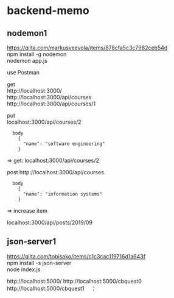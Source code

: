 # backend-memo

## nodemon1
https://qiita.com/markusveeyola/items/878cfa5c3c7982ceb54d  
npm install -g nodemon  
nodemon app.js  
  
use Postman  

get  
http://localhost:3000/  
http://localhost:3000/api/courses  
http://localhost:3000/api/courses/1  
  
put  
localhost:3000/api/courses/2  
```
  body  
    {  
      "name": "software engineering"
    }
```
  => get: localhost:3000/api/courses/2

post
http://localhost:3000/api/courses  
```
  body
    {
      "name": "information systems"
    }
```
  => increase item  

localhost:3000/api/posts/2019/09  


## json-server1
https://qiita.com/tobisako/items/c1c3cac119716d1a643f  
npm install -s json-server  
node index.js  

http://localhost:5000/
http://localhost:5000/cbquest0
http://localhost:5000/cbquest1
　：



